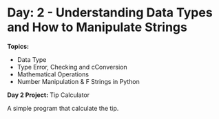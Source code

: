 # Day: 2 -	Understanding Data Types and How to Manipulate Strings

**Topics:**

  - Data Type
  - Type Error, Checking and cConversion
  - Mathematical Operations
  - Number Manipulation & F Strings in Python

**Day 2 Project:** Tip Calculator

A simple program that calculate the tip.

